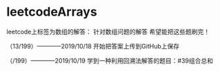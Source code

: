 # leetcodeArrays
leetcode上标签为数组的解答：
针对数组问题的解答
希望能把这些题刷完！

（13/199）————2019/10/18
开始把答案上传到GitHub上保存

（/199）————2019/10/19
学到一种利用回溯法解答的题目：#39组合总和
